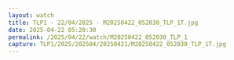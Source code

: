```yaml
---
layout: watch
title: TLP1 - 22/04/2025 - M20250422_052030_TLP_1T.jpg
date: 2025-04-22 05:20:30
permalink: /2025/04/22/watch/M20250422_052030_TLP_1
capture: TLP1/2025/202504/20250421/M20250422_052030_TLP_1T.jpg
---
```

